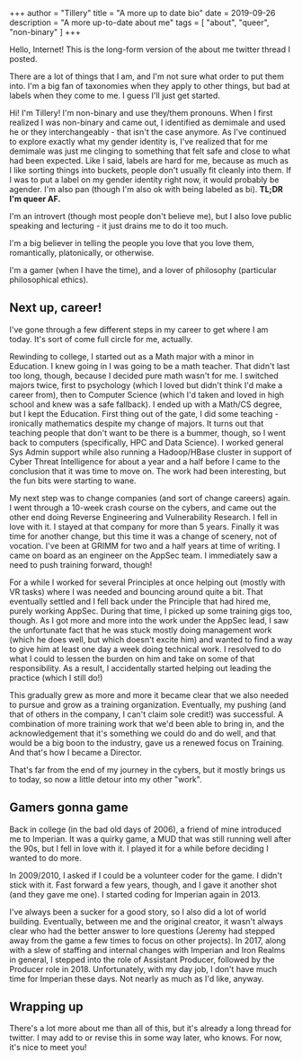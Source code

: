 +++
author = "Tillery"
title = "A more up to date bio"
date = 2019-09-26
description = "A more up-to-date about me"
tags = [
   "about", "queer", "non-binary"
]
+++

Hello, Internet! This is the long-form version of the about me twitter thread I posted.

There are a lot of things that I am, and I'm not sure what order to put them into. I'm a big fan of taxonomies when they apply to other things, but bad at labels when they come to me. I guess I'll just get started.

Hi! I'm Tillery! I'm non-binary and use they/them pronouns. When I first realized I was non-binary and came out, I identified as demimale and used he or they interchangeably - that isn't the case anymore. As I've continued to explore exactly what my gender identity is, I've realized that for me demimale was just me clinging to something that felt safe and close to what had been expected. Like I said, labels are hard for me, because as much as I like sorting things into buckets, people don't usually fit cleanly into them. If I was to put a label on my gender identity right now, it would probably be agender. I'm also pan (though I'm also ok with being labeled as bi). **TL;DR I'm queer AF.**

I'm an introvert (though most people don't believe me), but I also love public speaking and lecturing - it just drains me to do it too much.

I'm a big believer in telling the people you love that you love them, romantically, platonically, or otherwise.

I'm a gamer (when I have the time), and a lover of philosophy (particular philosophical ethics).



## Next up, career!

I've gone through a few different steps in my career to get where I am today. It's sort of come full circle for me, actually.

Rewinding to college, I started out as a Math major with a minor in Education. I knew going in I was going to be a math teacher. That didn't last too long, though, because I decided pure math wasn't for me. I switched majors twice, first to psychology (which I loved but didn't think I'd make a career from), then to Computer Science (which I'd taken and loved in high school and knew was a safe fallback). I ended up with a Math/CS degree, but I kept the Education. First thing out of the gate, I did some teaching - ironically mathematics despite my change of majors. It turns out that teaching people that don't want to be there is a bummer, though, so I went back to computers (specifically, HPC and Data Science). I worked general Sys Admin support while also running a Hadoop/HBase cluster in support of Cyber Threat Intelligence for about a year and a half before I came to the conclusion that it was time to move on. The work had been interesting, but the fun bits were starting to wane.

My next step was to change companies (and sort of change careers) again. I went through a 10-week crash course on the cybers, and came out the other end doing Reverse Engineering and Vulnerability Research. I fell in love with it. I stayed at that company for more than 5 years. Finally it was time for another change, but this time it was a change of scenery, not of vocation. I've been at GRIMM for two and a half years at time of writing. I came on board as an engineer on the AppSec team. I immediately saw a need to push training forward, though!

For a while I worked for several Principles at once helping out (mostly with VR tasks) where I was needed and bouncing around quite a bit. That eventually settled and I fell back under the Principle that had hired me, purely working AppSec. During that time, I picked up some training gigs too, though. As I got more and more into the work under the AppSec lead, I saw the unfortunate fact that he was stuck mostly doing management work (which he does well, but which doesn't excite him) and wanted to find a way to give him at least one day a week doing technical work. I resolved to do what I could to lessen the burden on him and take on some of that responsibility. As a result, I accidentally started helping out leading the practice (which I still do!)

This gradually grew as more and more it became clear that we also needed to pursue and grow as a training organization. Eventually, my pushing (and that of others in the company, I can't claim sole credit!) was successful. A combination of more training work that we'd been able to bring in, and the acknowledgement that it's something we could do and do well, and that would be a big boon to the industry, gave us a renewed focus on Training. And that's how I became a Director.


That's far from the end of my journey in the cybers, but it mostly brings us to today, so now a little detour into my other "work".

## Gamers gonna game

Back in college (in the bad old days of 2006), a friend of mine introduced me to Imperian. It was a quirky game, a MUD that was still running well after the 90s, but I fell in love with it. I played it for a while before deciding I wanted to do more.

In 2009/2010, I asked if I could be a volunteer coder for the game. I didn't stick with it. Fast forward a few years, though, and I gave it another shot (and they gave me one). I started coding for Imperian again in 2013.

I've always been a sucker for a good story, so I also did a lot of world building. Eventually, between me and the original creator, it wasn't always clear who had the better answer to lore questions (Jeremy had stepped away from the game a few times to focus on other projects). In 2017, along with a slew of staffing and internal changes with Imperian and Iron Realms in general, I stepped into the role of Assistant Producer, followed by the Producer role in 2018. Unfortunately, with my day job, I don't have much time for Imperian these days. Not nearly as much as I'd like, anyway.

## Wrapping up

There's a lot more about me than all of this, but it's already a long thread for twitter. I may add to or revise this in some way later, who knows. For now, it's nice to meet you!
